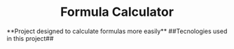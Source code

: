  <h1 align="center"> Formula Calculator </h1>
 **Project designed to calculate formulas more easily**
##Tecnologies used in this project##
